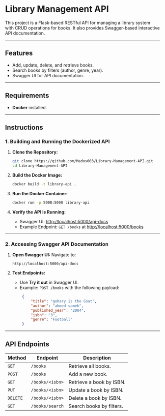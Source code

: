 # Library Management API

This project is a Flask-based RESTful API for managing a library system with CRUD operations for books. It also provides Swagger-based interactive API documentation.

---

## Features
- Add, update, delete, and retrieve books.
- Search books by filters (author, genre, year).
- Swagger UI for API documentation.

---

## Requirements
- **Docker** installed.

---

## Instructions

### 1. Building and Running the Dockerized API

1. **Clone the Repository:**
   ```bash
   git clone https://github.com/Mados003/Library-Management-API.git
   cd Library-Management-API
   ```

2. **Build the Docker Image:**
   ```bash
   docker build -t library-api .
   ```

3. **Run the Docker Container:**
   ```bash
   docker run -p 5000:5000 library-api
   ```

4. **Verify the API is Running:**
   - Swagger UI: [http://localhost:5000/api-docs](http://localhost:5000/api-docs)
   - Example Endpoint: `GET /books` at [http://localhost:5000/books](http://localhost:5000/books)

---

### 2. Accessing Swagger API Documentation

1. **Open Swagger UI:**
   Navigate to:
   ```
   http://localhost:5000/api-docs
   ```

2. **Test Endpoints:**
   - Use **Try it out** in Swagger UI.
   - Example: `POST /books` with the following payload:
     ```json
      {
          "title": "gohary is the Goat",
          "author": "ahmed sameh",
          "published_year": "2004",
          "isbn": "3",
          "genre": "Football"
      }
     ```

---

## API Endpoints

| Method   | Endpoint        | Description             |
|----------|-----------------|-------------------------|
| `GET`    | `/books`        | Retrieve all books.     |
| `POST`   | `/books`        | Add a new book.         |
| `GET`    | `/books/<isbn>` | Retrieve a book by ISBN.|
| `PUT`    | `/books/<isbn>` | Update a book by ISBN.  |
| `DELETE` | `/books/<isbn>` | Delete a book by ISBN.  |
| `GET`    | `/books/search` | Search books by filters.|

